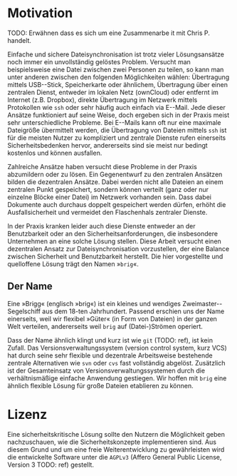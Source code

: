 # Motivation

TODO: Erwähnen dass es sich um eine Zusammenarbe it mit Chris P. handelt.

Einfache und sichere Dateisynchronisation ist trotz vieler Lösungsansätze 
noch immer ein unvollständig gelöstes Problem. Versucht man beispielsweise
eine Datei zwischen zwei Personen zu teilen, so kann man unter anderen zwischen
den folgenden Möglichkeiten wählen: Übertragung mittels USB--Stick,
Speicherkarte oder ähnlichem, Übertragung über einen zentralen Dienst, entweder
im lokalen Netz (ownCloud) oder entfernt im Internet (z.B. Dropbox), direkte
Übertragung im Netzwerk mittels Protokollen wie ``ssh`` oder sehr häufig auch
einfach via E--Mail. Jede dieser Ansätze funktioniert auf seine Weise, doch
ergeben sich in der Praxis meist sehr unterschiedliche Probleme. Bei E--Mails
kann oft nur eine maximale Dateigröße übermittelt werden, die Übertragung von
Dateien mittels ``ssh`` ist für die meisten Nutzer zu kompliziert und zentrale
Dienste rufen einerseits Sicherheitsbedenken hervor, andererseits sind sie meist
nur bedingt kostenlos und können ausfallen.

Zahlreiche Ansätze haben versucht diese Probleme in der Praxis abzumildern oder
zu lösen. Ein Gegenentwurf zu den zentralen Ansätzen bilden die dezentralen
Ansätze. Dabei werden nicht alle Dateien an einem zentralen Punkt gespeichert,
sondern können verteilt (ganz oder nur einzelne Blöcke einer Datei) im Netzwerk
vorhanden sein. Dass dabei Dokumente auch durchaus doppelt gespeichert werden
dürfen, erhöht die Ausfallsicherheit und vermeidet den Flaschenhals zentraler
Dienste.

In der Praxis kranken leider auch diese Dienste entweder an der Benutzbarkeit
oder an den Sicherheitsanforderungen, die insbesondere Unternehmen an eine
solche Lösung stellen. Diese Arbeit versucht einen dezentralen Ansatz zur
Dateisynchronisation vorzustellen, der eine Balance zwischen Sicherheit und
Benutzbarkeit herstellt. Die hier vorgestellte und quelloffene Lösung trägt
den Namen »``brig``«.

## Der Name

Eine »Brigg« (englisch »brig«) ist ein kleines und wendiges
Zweimaster--Segelschiff aus dem 18-ten Jahrhundert. Passend erschien uns der
Name einerseits, weil wir flexibel »Güter« (in Form von Dateien) in der ganzen
Welt verteilen, andererseits weil ``brig`` auf (Datei-)Strömen operiert.

Dass der Name ähnlich klingt und kurz ist wie ``git`` (TODO: ref), ist kein Zufall. Das
Versionsverwaltungssystem (version control system, kurz VCS) hat durch seine
sehr flexible und dezentrale Arbeitsweise bestehende zentrale Alternativen wie
``svn`` oder ``cvs`` fast vollständig abgelöst. Zusätzlich ist der Gesamteinsatz
von Versionsverwaltungssystemen durch die verhältnismäßige einfache Anwendung
gestiegen. Wir hoffen mit ``brig`` eine ähnlich flexible Lösung für große
Dateien etablieren zu können. 

# Lizenz

Eine sicherheitskritische Lösung sollte den Nutzern die
Möglichkeit geben nachzuschauen, wie die Sicherheitskonzepte implementieren sind.
Aus diesem Grund und um eine freie Weiterentwicklung zu gewährleisten wird die
entwickelte Software unter die ``AGPLv3`` (Affero General Public License,
Version 3 TODO: ref) gestellt.
